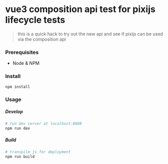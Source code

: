 # vue3 composition api test for pixijs lifecycle tests

> this is a quick hack to try out the new api and see if pixijs can be used via the composition api

### Prerequisites
- Node & NPM

### Install
```sh
npm install
```
### Usage
##### Develop
```sh
# run dev server at localhost:8080
npm run dev
```
##### Build
```sh
# transpile js for deployment
npm run build
```
